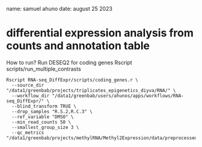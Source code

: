 name: samuel ahuno
date: august 25 2023

# differential expression analysis from counts and annotation table

How to run?
Run DESEQ2 for coding genes
Rscript scripts/run_multiple_contrasts

```
Rscript RNA-seq_DiffExpr/scripts/coding_genes.r \
  --source_dir "/data1/greenbab/projects/triplicates_epigenetics_diyva/RNA/" \
  --workflow_dir "/data1/greenbab/users/ahunos/apps/workflows/RNA-seq_DiffExpr/" \
  --blind_transform TRUE \
  --drop_samples "R.S.2,R.C.3" \
  --ref_variable "DMSO" \
  --min_read_counts 50 \
  --smallest_group_size 3 \
  --qc_metrics "/data1/greenbab/projects/methylRNA/Methyl2Expression/data/preprocessed/triplicates_mouse/qc.tsv"


```
